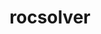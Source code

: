 ---
title: "rocsolver"
layout: cache
categories: [package, develop]
meta: {"compilers": ["gcc@11.4.0", "gcc@13.2.0"], "num_specs": 24, "num_specs_by_stack": {"e4s": 11, "ml-linux-x86_64-rocm": 13, "root": 24}, "oss": ["ubuntu22.04", "ubuntu24.04"], "platforms": ["linux"], "stacks": ["e4s", "ml-linux-x86_64-rocm", "root"], "targets": ["x86_64_v3"], "versions": ["6.1.2", "6.3.2", "6.3.3"]}
spec_details: [{"compiler": "gcc@11.4.0", "hash": "2o3inf723fxupptxnlk7nszes4xrkk7o", "os": "ubuntu22.04", "platform": "linux", "size": "-", "stacks": ["e4s", "root"], "target": "x86_64_v3", "variants": ["amdgpu_target:=auto", "~asan", "build_system=cmake", "build_type=Release", "generator=make", "~ipo", "+optimal"], "versions": ["6.3.3"]}, {"compiler": "gcc@11.4.0", "hash": "2ugsf5ushmwndxhpcu4tsfhivyxzt7uc", "os": "ubuntu22.04", "platform": "linux", "size": "-", "stacks": ["e4s", "root"], "target": "x86_64_v3", "variants": ["amdgpu_target:=auto", "~asan", "build_system=cmake", "build_type=Release", "generator=make", "~ipo", "+optimal"], "versions": ["6.3.3"]}, {"compiler": "gcc@11.4.0", "hash": "4xe3yilapimdilabweob7jlh7ryefj7z", "os": "ubuntu22.04", "platform": "linux", "size": "-", "stacks": ["e4s", "root"], "target": "x86_64_v3", "variants": ["amdgpu_target:=auto", "~asan", "build_system=cmake", "build_type=Release", "generator=make", "~ipo", "+optimal"], "versions": ["6.3.3"]}, {"compiler": "gcc@13.2.0", "hash": "65su65747dzvsbjtf4hr6jx2eyozi5dt", "os": "ubuntu24.04", "platform": "linux", "size": "-", "stacks": ["ml-linux-x86_64-rocm", "root"], "target": "x86_64_v3", "variants": ["amdgpu_target:=gfx90a", "~asan", "build_system=cmake", "build_type=Release", "generator=make", "~ipo", "+optimal"], "versions": ["6.1.2"]}, {"compiler": "gcc@13.2.0", "hash": "daaugfib5as44v6x34koveflpre2xlip", "os": "ubuntu24.04", "platform": "linux", "size": "-", "stacks": ["ml-linux-x86_64-rocm", "root"], "target": "x86_64_v3", "variants": ["amdgpu_target:=gfx90a", "~asan", "build_system=cmake", "build_type=Release", "generator=make", "~ipo", "+optimal"], "versions": ["6.1.2"]}, {"compiler": "gcc@13.2.0", "hash": "dirknvqcmqrnadzm66m6fvzm5io2spnw", "os": "ubuntu24.04", "platform": "linux", "size": "-", "stacks": ["ml-linux-x86_64-rocm", "root"], "target": "x86_64_v3", "variants": ["amdgpu_target:=gfx90a", "~asan", "build_system=cmake", "build_type=Release", "generator=make", "~ipo", "+optimal"], "versions": ["6.1.2"]}, {"compiler": "gcc@13.2.0", "hash": "djefd4j7d3uiyi47kn3a5mpj2leidorl", "os": "ubuntu24.04", "platform": "linux", "size": "-", "stacks": ["ml-linux-x86_64-rocm", "root"], "target": "x86_64_v3", "variants": ["amdgpu_target:=gfx90a", "~asan", "build_system=cmake", "build_type=Release", "generator=make", "~ipo", "+optimal"], "versions": ["6.1.2"]}, {"compiler": "gcc@11.4.0", "hash": "drm5qn46c4or5wouphhxw4odoubph76x", "os": "ubuntu22.04", "platform": "linux", "size": "-", "stacks": ["e4s", "root"], "target": "x86_64_v3", "variants": ["amdgpu_target:=auto", "~asan", "build_system=cmake", "build_type=Release", "generator=make", "~ipo", "+optimal"], "versions": ["6.3.2"]}, {"compiler": "gcc@13.2.0", "hash": "eczqcvnr2twilnywbd6bjrviyksrg2gg", "os": "ubuntu24.04", "platform": "linux", "size": "-", "stacks": ["ml-linux-x86_64-rocm", "root"], "target": "x86_64_v3", "variants": ["amdgpu_target:=gfx90a", "~asan", "build_system=cmake", "build_type=Release", "generator=make", "~ipo", "+optimal"], "versions": ["6.1.2"]}, {"compiler": "gcc@11.4.0", "hash": "ekdxrl3u2odti4g6rocvyqrjum7kmebu", "os": "ubuntu22.04", "platform": "linux", "size": "-", "stacks": ["e4s", "root"], "target": "x86_64_v3", "variants": ["amdgpu_target:=auto", "~asan", "build_system=cmake", "build_type=Release", "generator=make", "~ipo", "+optimal"], "versions": ["6.3.3"]}, {"compiler": "gcc@11.4.0", "hash": "fozvoqo6biqzgzkyyrcccvj3fdqkzzhv", "os": "ubuntu22.04", "platform": "linux", "size": "-", "stacks": ["e4s", "root"], "target": "x86_64_v3", "variants": ["amdgpu_target:=auto", "~asan", "build_system=cmake", "build_type=Release", "generator=make", "~ipo", "+optimal"], "versions": ["6.3.3"]}, {"compiler": "gcc@11.4.0", "hash": "h6wqb5rtzaerbvdpqlmjxp5bkyhvqhxi", "os": "ubuntu22.04", "platform": "linux", "size": "-", "stacks": ["e4s", "root"], "target": "x86_64_v3", "variants": ["amdgpu_target:=auto", "~asan", "build_system=cmake", "build_type=Release", "generator=make", "~ipo", "+optimal"], "versions": ["6.3.3"]}, {"compiler": "gcc@11.4.0", "hash": "jl64mcb4jgqpyrlwnfyr547ejbruxwi7", "os": "ubuntu22.04", "platform": "linux", "size": "-", "stacks": ["e4s", "root"], "target": "x86_64_v3", "variants": ["amdgpu_target:=auto", "~asan", "build_system=cmake", "build_type=Release", "generator=make", "~ipo", "+optimal"], "versions": ["6.3.3"]}, {"compiler": "gcc@13.2.0", "hash": "luxkxjo3vzk2i26xsvzlujgs5htgyf7w", "os": "ubuntu24.04", "platform": "linux", "size": "-", "stacks": ["ml-linux-x86_64-rocm", "root"], "target": "x86_64_v3", "variants": ["amdgpu_target:=gfx90a", "~asan", "build_system=cmake", "build_type=Release", "generator=make", "~ipo", "+optimal"], "versions": ["6.1.2"]}, {"compiler": "gcc@13.2.0", "hash": "mdponaizbqb7kwjleh4pt5urmum4mgik", "os": "ubuntu24.04", "platform": "linux", "size": "-", "stacks": ["ml-linux-x86_64-rocm", "root"], "target": "x86_64_v3", "variants": ["amdgpu_target:=gfx90a", "~asan", "build_system=cmake", "build_type=Release", "generator=make", "~ipo", "+optimal"], "versions": ["6.1.2"]}, {"compiler": "gcc@11.4.0", "hash": "o2ckyza3akerlki73hylyi57qv7q5uqj", "os": "ubuntu22.04", "platform": "linux", "size": "-", "stacks": ["e4s", "root"], "target": "x86_64_v3", "variants": ["amdgpu_target:=auto", "~asan", "build_system=cmake", "build_type=Release", "generator=make", "~ipo", "+optimal"], "versions": ["6.3.3"]}, {"compiler": "gcc@13.2.0", "hash": "osgzcdlgpkcuu6sozoaf7adw3sagju42", "os": "ubuntu24.04", "platform": "linux", "size": "-", "stacks": ["ml-linux-x86_64-rocm", "root"], "target": "x86_64_v3", "variants": ["amdgpu_target:=gfx90a", "~asan", "build_system=cmake", "build_type=Release", "generator=make", "~ipo", "+optimal"], "versions": ["6.1.2"]}, {"compiler": "gcc@11.4.0", "hash": "phpcqh2v35pf7ept7qtn4janla4smsxg", "os": "ubuntu22.04", "platform": "linux", "size": "-", "stacks": ["e4s", "root"], "target": "x86_64_v3", "variants": ["amdgpu_target:=auto", "~asan", "build_system=cmake", "build_type=Release", "generator=make", "~ipo", "+optimal"], "versions": ["6.3.2"]}, {"compiler": "gcc@13.2.0", "hash": "sji3vxpo6eaxshwiwbnzcx7oyjuw5wy6", "os": "ubuntu24.04", "platform": "linux", "size": "-", "stacks": ["ml-linux-x86_64-rocm", "root"], "target": "x86_64_v3", "variants": ["amdgpu_target:=gfx90a", "~asan", "build_system=cmake", "build_type=Release", "generator=make", "~ipo", "+optimal"], "versions": ["6.1.2"]}, {"compiler": "gcc@13.2.0", "hash": "v5tt3darmmk3yeeydomciq67wlox4p3m", "os": "ubuntu24.04", "platform": "linux", "size": "-", "stacks": ["ml-linux-x86_64-rocm", "root"], "target": "x86_64_v3", "variants": ["amdgpu_target:=gfx90a", "~asan", "build_system=cmake", "build_type=Release", "generator=make", "~ipo", "+optimal"], "versions": ["6.1.2"]}, {"compiler": "gcc@13.2.0", "hash": "vgmwvk4wnyt2rk37b7xbdx3u2uqd674t", "os": "ubuntu24.04", "platform": "linux", "size": "-", "stacks": ["ml-linux-x86_64-rocm", "root"], "target": "x86_64_v3", "variants": ["amdgpu_target:=gfx90a", "~asan", "build_system=cmake", "build_type=Release", "generator=make", "~ipo", "+optimal"], "versions": ["6.1.2"]}, {"compiler": "gcc@13.2.0", "hash": "vxqstqhr7iwrzxpx5zb662p6mo4idexo", "os": "ubuntu24.04", "platform": "linux", "size": "-", "stacks": ["ml-linux-x86_64-rocm", "root"], "target": "x86_64_v3", "variants": ["amdgpu_target:=gfx90a", "~asan", "build_system=cmake", "build_type=Release", "generator=make", "~ipo", "+optimal"], "versions": ["6.1.2"]}, {"compiler": "gcc@13.2.0", "hash": "wvrhpi77nlaonu5u3w5byg6uafr6uqss", "os": "ubuntu24.04", "platform": "linux", "size": "-", "stacks": ["ml-linux-x86_64-rocm", "root"], "target": "x86_64_v3", "variants": ["amdgpu_target:=gfx90a", "~asan", "build_system=cmake", "build_type=Release", "generator=make", "~ipo", "+optimal"], "versions": ["6.1.2"]}, {"compiler": "gcc@11.4.0", "hash": "zpgtywnvwcp2j2xhhmmrmhmvhzufyt2n", "os": "ubuntu22.04", "platform": "linux", "size": "-", "stacks": ["e4s", "root"], "target": "x86_64_v3", "variants": ["amdgpu_target:=auto", "~asan", "build_system=cmake", "build_type=Release", "generator=make", "~ipo", "+optimal"], "versions": ["6.3.3"]}]
---